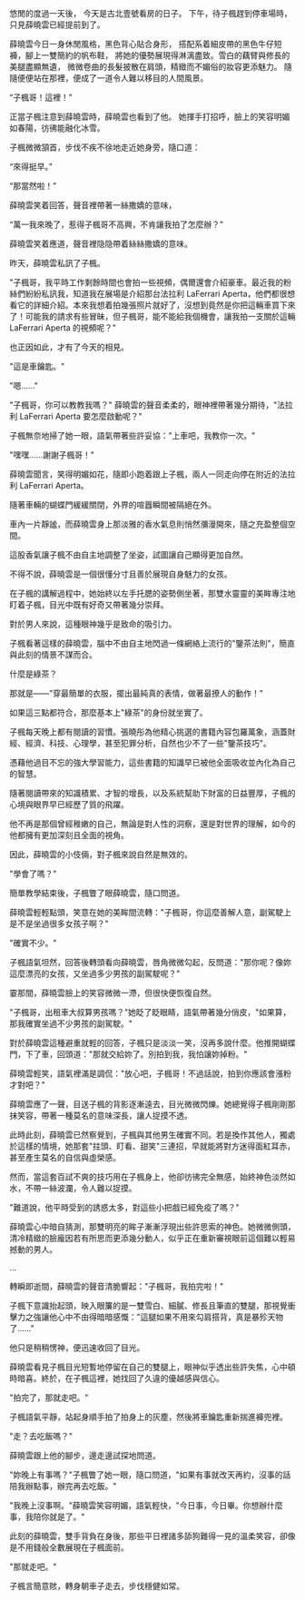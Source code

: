 悠閒的度過一天後，
今天是古北壹號看房的日子。
下午，待子楓趕到停車場時，只見薛曉雲已經提前到了。

薛曉雲今日一身休閒風格，黑色背心貼合身形，
搭配系着細皮帶的黑色牛仔短褲，腳上一雙簡約的帆布鞋，
將她的優勢展現得淋漓盡致。雪白的藕臂與修長的美腿盡顯無遺，
微微卷曲的長髮披散在肩頭，精緻而不媚俗的妝容更添魅力。
隨隨便便站在那裡，便成了一道令人難以移目的人間風景。

“子楓哥！這裡！”

正當子楓注意到薛曉雲時，薛曉雲也看到了他。
她揮手打招呼，臉上的笑容明媚如春陽，彷彿能融化冰雪。

子楓微微頷首，步伐不疾不徐地走近她身旁，隨口道：

“來得挺早。”

“那當然啦！”

薛曉雲笑着回答，聲音裡帶著一絲撒嬌的意味，

“萬一我來晚了，惹得子楓哥不高興，不肯讓我拍了怎麼辦？”

薛曉雲笑着應道，聲音裡隐隐帶着絲絲撒嬌的意味。

昨天，薛曉雲私訊了子楓。

"子楓哥，我平時工作剩餘時間也會拍一些視頻，偶爾還會介紹豪車。最近我的粉絲們紛紛私訊我，知道我在展場是介紹那台法拉利 LaFerrari Aperta，他們都很想看它的詳細介紹。本來我想着拍幾張照片就好了，沒想到竟然是你把這輛車買下來了！可能我的請求有些冒昧，但子楓哥，能不能給我個機會，讓我拍一支關於這輛 LaFerrari Aperta 的視頻呢？"

也正因如此，才有了今天的相見。

"這是車鑰匙。"

"嗯……"

"子楓哥，你可以教教我嗎？"
薛曉雲的聲音柔柔的，眼神裡帶著幾分期待，"法拉利 LaFerrari Aperta 要怎麼啟動呢？"

子楓無奈地掃了她一眼，語氣帶著些許妥協："上車吧，我教你一次。"


"嘿嘿……謝謝子楓哥！"  

薛曉雲聞言，笑得明媚如花，隨即小跑着跟上子楓，兩人一同走向停在附近的法拉利 LaFerrari Aperta。  

隨著車輛的蝴蝶門緩緩關閉，外界的喧囂瞬間被隔絕在外。

車內一片靜謐，而薛曉雲身上那淡雅的香水氣息則悄然瀰漫開來，隨之充盈整個空間。

這股香氣讓子楓不由自主地調整了坐姿，試圖讓自己顯得更加自然。  

不得不說，薛曉雲是一個很懂分寸且善於展現自身魅力的女孩。  

在子楓的講解過程中，她始終以左手托腮的姿勢側坐著，那雙水靈靈的美眸專注地盯着子楓，目光中既有好奇又帶著幾分崇拜。

對於男人來說，這種眼神幾乎是致命的吸引力。  

子楓看著這樣的薛曉雲，腦中不由自主地閃過一條網絡上流行的"鑒茶法則"，簡直與此刻的情景不謀而合。  

什麼是綠茶？  

那就是——"穿最簡單的衣服，擺出最純真的表情，做著最撩人的動作！"  

如果這三點都符合，那麼基本上"綠茶"的身份就坐實了。  

子楓每天晚上都有閱讀的習慣。張曉彤為他精心挑選的書籍內容包羅萬象，涵蓋財經、經濟、科技、心理學，甚至犯罪分析，自然也少不了一些"鑒茶技巧"。

憑藉他過目不忘的強大學習能力，這些書籍的知識早已被他全面吸收並內化為自己的智慧。

隨著閱讀帶來的知識積累、才智的增長，以及系統幫助下財富的日益豐厚，子楓的心境與眼界早已經歷了質的飛躍。

他不再是那個曾經稚嫩的自己，無論是對人性的洞察，還是對世界的理解，如今的他都擁有更加深刻且全面的視角。

因此，薛曉雲的小伎倆，對子楓來說自然是無效的。

"學會了嗎？"

簡單教學結束後，子楓瞥了眼薛曉雲，隨口問道。

薛曉雲輕輕點頭，笑意在她的美眸間流轉："子楓哥，你這麼善解人意，副駕駛上是不是坐過很多女孩子啊？"

"確實不少。"

子楓語氣坦然，回答後轉頭看向薛曉雲，唇角微微勾起，反問道："那你呢？像妳這麼漂亮的女孩，又坐過多少男孩的副駕駛呢？"

霎那間，薛曉雲臉上的笑容微微一滯，但很快便恢復自然。

"子楓哥，出租車大叔算男孩嗎？"她眨了眨眼睛，語氣帶著幾分俏皮，"如果算，那我確實坐過不少男孩的副駕駛。"

對於薛曉雲這種避重就輕的回答，子楓只是淡淡一笑，沒再多說什麼。他推開蝴蝶門，下了車，回頭道："那就交給妳了。別拍到我，我怕讓妳掉粉。"

薛曉雲輕笑，語氣裡滿是調侃："放心吧，子楓哥！不過話說，拍到你應該會漲粉才對吧？"

薛曉雲應了一聲，目送子楓的背影逐漸遠去，目光微微閃爍。她總覺得子楓剛剛那抹笑容，帶著一種莫名的意味深長，讓人捉摸不透。

此時此刻，薛曉雲已然察覺到，子楓與其他男生確實不同。若是換作其他人，獨處於這樣的情境，她那套"拄頭、盯看、甜笑"三連招，早就能將對方迷得面紅耳赤，甚至產生莫名的自信與虛榮感。

然而，當這套百試不爽的技巧用在子楓身上，他卻彷彿完全無感，始終神色淡然如水，不帶一絲波瀾，令人難以捉摸。

"難道說，他平時受到的誘惑太多，對這些小把戲已經免疫了嗎？"

薛曉雲心中暗自猜測，那雙明亮的眸子漸漸浮現出些許思索的神色。她微微側頭，清冷精緻的臉龐因若有所思而更添幾分動人，似乎正在重新審視眼前這個難以輕易撼動的男人。

...

轉瞬即逝間，薛曉雲的聲音清脆響起："子楓哥，我拍完啦！"  

子楓下意識抬起頭，映入眼簾的是一雙雪白、細膩、修長且筆直的雙腿，那視覺衝擊力之強讓他心中不由得暗暗感慨："這腿如果不用來勾肩搭背，真是暴殄天物了……"  

他只是稍稍愣神，便迅速收回了目光。  

薛曉雲看見子楓目光短暫地停留在自己的雙腿上，眼神似乎透出些許失焦，心中頓時暗喜。終於，在子楓這裡，她找回了久違的優越感與信心。  

"拍完了，那就走吧。"  

子楓語氣平靜，站起身順手拍了拍身上的灰塵，然後將車鑰匙重新揣進褲兜裡。  

"走？去吃飯嗎？"  

薛曉雲跟上他的腳步，邊走邊試探地問道。  

"妳晚上有事嗎？"子楓瞥了她一眼，隨口問道，"如果有事就改天再約，沒事的話陪我辦點事，辦完再去吃飯。"  

"我晚上沒事啊。"薛曉雲笑容明媚，語氣輕快，"今日事，今日畢。你想辦什麼事，我陪你就是了。"  

此刻的薛曉雲，雙手背負在身後，那些平日裡諸多舔狗難得一見的溫柔笑容，卻像是不用錢般全數展現在子楓面前。  

"那就走吧。"  

子楓言簡意賅，轉身朝車子走去，步伐穩健如常。  
